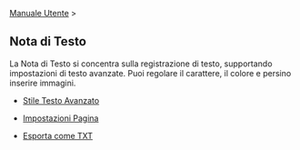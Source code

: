 [Manuale Utente](/dragonnest/drawnote/manual/it) >

Nota di Testo
---
La Nota di Testo si concentra sulla registrazione di testo, supportando impostazioni di testo avanzate. Puoi regolare il carattere, il colore e persino inserire immagini.

- [Stile Testo Avanzato](rich_text_style.md)

- [Impostazioni Pagina](page_settings.md)

- [Esporta come TXT](export_as_txt.md)